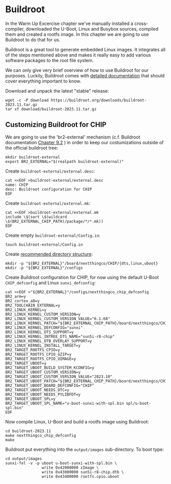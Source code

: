 # Buildroot

In the Warm Up Excercise chapter we've manually installed a cross-compiler,
downloaded the U-Boot, Linux and Busybox sources, compiled them and created
a rootfs image.
In this chapter we are going to use Buildroot to do that for us.

Buildroot is a great tool to generate embedded Linux images.
It integrates all of the steps mentioned above and makes it really easy to
add various software packages to the root file system.

We can only give very brief overview of how to use Buildroot for our purposes.
Luckily, Buildroot comes with
[detailed documentation](https://buildroot.org/downloads/manual/manual.html)
 that should cover everything important to know.

Download and unpack the latest "stable" release:

```shell
wget -c -P download https://buildroot.org/downloads/buildroot-2023.11.tar.gz
tar xf download/buildroot-2023.11.tar.gz
```

## Customizing Buildroot for CHIP

We are going to use the 'br2-external' mechanism (c.f. Buildroot documentation
 [Chapter 9.2](https://buildroot.org/downloads/manual/manual.html#outside-br-custom)
 ) in order to keep our
costumizations outside of the official buildroot tree:

```
mkdir buildroot-external
export BR2_EXTERNAL="$(realpath buildroot-external)"
```

Create `buildroot-external/external.desc`:

```
cat <<EOF >buildroot-external/external.desc
name: CHIP
desc: Buildroot configuration for CHIP
EOF
```

Create `buildroot-external/external.mk`:

```
cat <<EOF >buildroot-external/external.mk
include \$(sort \$(wildcard \$(BR2_EXTERNAL_CHIP_PATH)/package/*/*.mk))
EOF
```

Create empty `buildroot-external/Config.in`:

```
touch buildroot-external/Config.in
```

Create
[recommended directory structure](https://buildroot.org/downloads/manual/manual.html#customize-dir-structure):

```shell
mkdir -p "${BR2_EXTERNAL}"/board/nextthingco/CHIP/{dts,linux,uboot}
mkdir -p "${BR2_EXTERNAL}"/configs
```

Create Buildroot configuration for CHIP, for now using the default U-Boot
`CHIP_defconfig` and Linux `sunxi_defconfig`:

```shell
cat <<EOF >"${BR2_EXTERNAL}"/configs/nextthingco_chip_defconfig
BR2_arm=y
BR2_cortex_a8=y
BR2_TOOLCHAIN_EXTERNAL=y
BR2_LINUX_KERNEL=y
BR2_LINUX_KERNEL_CUSTOM_VERSION=y
BR2_LINUX_KERNEL_CUSTOM_VERSION_VALUE="6.1.68"
BR2_LINUX_KERNEL_PATCH="${BR2_EXTERNAL_CHIP_PATH}/board/nextthingco/CHIP/linux"
BR2_LINUX_KERNEL_DEFCONFIG="sunxi"
BR2_LINUX_KERNEL_DTS_SUPPORT=y
BR2_LINUX_KERNEL_INTREE_DTS_NAME="sun5i-r8-chip"
BR2_LINUX_KERNEL_DTB_OVERLAY_SUPPORT=y
BR2_LINUX_KERNEL_INSTALL_TARGET=y
BR2_TARGET_ROOTFS_CPIO=y
BR2_TARGET_ROOTFS_CPIO_GZIP=y
BR2_TARGET_ROOTFS_CPIO_UIMAGE=y
BR2_TARGET_UBOOT=y
BR2_TARGET_UBOOT_BUILD_SYSTEM_KCONFIG=y
BR2_TARGET_UBOOT_CUSTOM_VERSION=y
BR2_TARGET_UBOOT_CUSTOM_VERSION_VALUE="2023.10"
BR2_TARGET_UBOOT_PATCH="${BR2_EXTERNAL_CHIP_PATH}/board/nextthingco/CHIP/uboot"
BR2_TARGET_UBOOT_BOARD_DEFCONFIG="CHIP"
BR2_TARGET_UBOOT_NEEDS_DTC=y
BR2_TARGET_UBOOT_NEEDS_PYLIBFDT=y
BR2_TARGET_UBOOT_SPL=y
BR2_TARGET_UBOOT_SPL_NAME="u-boot-sunxi-with-spl.bin spl/u-boot-spl.bin"
EOF
```

Now compile Linux, U-Boot and build a rootfs image using Buildroot:

```shell
cd buildroot-2023.11
make nextthingco_chip_defconfig
make
```

Buildroot put everything into the `output/images` sub-directory.
To boot type:

```shell
cd output/images
sunxi-fel -v -p uboot u-boot-sunxi-with-spl.bin \
                write 0x42000000 zImage \
                write 0x43000000 sun5i-r8-chip.dtb \
                write 0x43400000 rootfs.cpio.uboot
```
